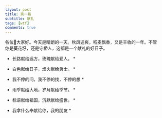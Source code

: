 ```yaml
---
layout: post
title: 第一篇
subtitle: 献礼
tags: [wtf]
comments: true
---
```


各位🐬大家好。今天是晴朗的一天。秋风送爽，稻麦飘香，又是丰收的一年。不管你是葵花籽，还是守桥人，这都是一个献礼的好日子。

* 长路献给远方，玫瑰献给爱人。 *

* 白色献给日子，烟火献给勇士。 *

* 我不停的问，我不停的找，不停的想 *

* 雨季献给大地，岁月献给季节。 *

* 标语献给祖国，沉默献给盛世。 *

* 我拿什么奉献给你，我的朋友 *



